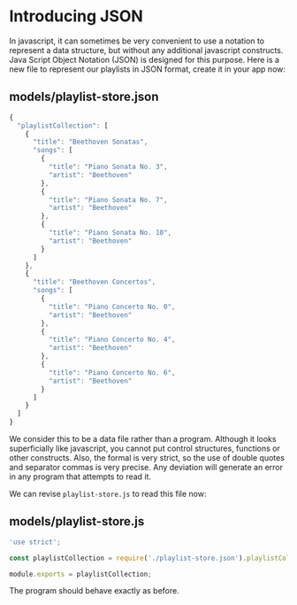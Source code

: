 # Introducing JSON

In javascript, it can sometimes be very convenient to use a notation to represent a data structure, but without any additional javascript constructs. Java Script Object Notation (JSON) is designed for this purpose. Here is a new file to represent our playlists in JSON format, create it in your app now:

## models/playlist-store.json

~~~js
{
  "playlistCollection": [
    {
      "title": "Beethoven Sonatas",
      "songs": [
        {
          "title": "Piano Sonata No. 3",
          "artist": "Beethoven"
        },
        {
          "title": "Piano Sonata No. 7",
          "artist": "Beethoven"
        },
        {
          "title": "Piano Sonata No. 10",
          "artist": "Beethoven"
        }
      ]
    },
    {
      "title": "Beethoven Concertos",
      "songs": [
        {
          "title": "Piano Concerto No. 0",
          "artist": "Beethoven"
        },
        {
          "title": "Piano Concerto No. 4",
          "artist": "Beethoven"
        },
        {
          "title": "Piano Concerto No. 6",
          "artist": "Beethoven"
        }
      ]
    }
  ]
}
~~~

We consider this to be a data file rather than a program. Although it looks superficially like javascript, you cannot put control structures, functions or other constructs. Also, the formal is very strict, so the use of double quotes and separator commas is very precise. Any deviation will generate an error in any program that attempts to read it.

We can revise `playlist-store.js` to read this file now:

## models/playlist-store.js

~~~js
'use strict';

const playlistCollection = require('./playlist-store.json').playlistCollection;

module.exports = playlistCollection;
~~~

The program should behave exactly as before.
